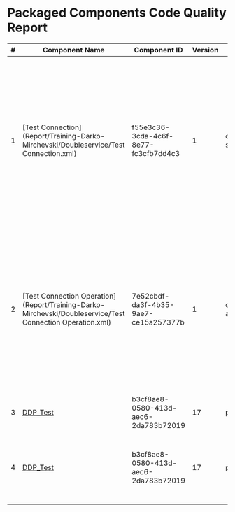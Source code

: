 # Packaged Components Code Quality Report
|#|Component Name|Component ID|Version|Type|Issue|Issue Type|Priority|
|---|---|---|---|---|---|---|---|
|1|[Test Connection](Report/Training-Darko-Mirchevski/Doubleservice/Test Connection.xml)|f55e3c36-3cda-4c6f-8e77-fc3cfb7dd4c3|1|connector-settings|The name of HTTP connection components must include square brackets ([]) with uppercase text inside (e.g., [SF], [HRIS], [SAP]). This rule ensures compliance with CHG naming conventions.|CODE_SMELL|MINOR|
|2|[Test Connection Operation](Report/Training-Darko-Mirchevski/Doubleservice/Test Connection Operation.xml)|7e52cbdf-da3f-4b35-9ae7-ce15a257377b|1|connector-action|The name of HTTP connection operation must include square brackets ([]) with uppercase text inside (e.g., [SF], [HRIS], [SAP]). This rule ensures compliance with CHG naming conventions.|CODE_SMELL|MINOR|
|3|[DDP_Test](Report/Training-Darko-Mirchevski/Doubleservice/DDP_Test.xml)|b3cf8ae8-0580-413d-aec6-2da783b72019|17|process|Process description must be set|CODE_SMELL|MINOR|
|4|[DDP_Test](Report/Training-Darko-Mirchevski/Doubleservice/DDP_Test.xml)|b3cf8ae8-0580-413d-aec6-2da783b72019|17|process|Every document property must have at least one source value defined.|CODE_SMELL|MAJOR|
